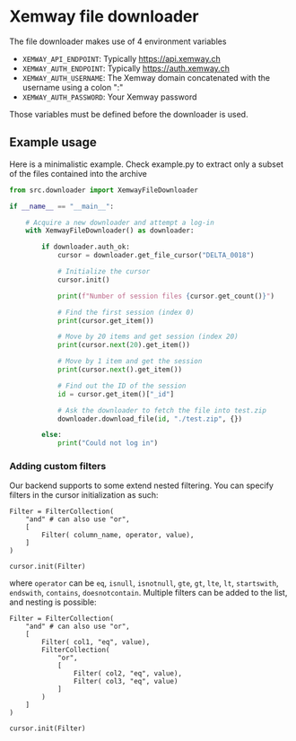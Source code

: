 # Xemway file downloader

The file downloader makes use of 4 environment variables

- `XEMWAY_API_ENDPOINT`: Typically https://api.xemway.ch
- `XEMWAY_AUTH_ENDPOINT`: Typically https://auth.xemway.ch
- `XEMWAY_AUTH_USERNAME`: The Xemway domain concatenated with the username using a colon ":"
- `XEMWAY_AUTH_PASSWORD`: Your Xemway password

Those variables must be defined before the downloader is used.

## Example usage

Here is a minimalistic example.
Check example.py to extract only a subset of the files contained into the archive

```python
from src.downloader import XemwayFileDownloader

if __name__ == "__main__":

    # Acquire a new downloader and attempt a log-in
    with XemwayFileDownloader() as downloader:

        if downloader.auth_ok:
            cursor = downloader.get_file_cursor("DELTA_0018")

            # Initialize the cursor
            cursor.init()

            print(f"Number of session files {cursor.get_count()}")

            # Find the first session (index 0)
            print(cursor.get_item())

            # Move by 20 items and get session (index 20)
            print(cursor.next(20).get_item())

            # Move by 1 item and get the session
            print(cursor.next().get_item())

            # Find out the ID of the session
            id = cursor.get_item()["_id"]

            # Ask the downloader to fetch the file into test.zip
            downloader.download_file(id, "./test.zip", {})

        else:
            print("Could not log in")


```

### Adding custom filters

Our backend supports to some extend nested filtering. You can specify filters in the cursor initialization as such:

```python3
Filter = FilterCollection(
    "and" # can also use "or",
    [
        Filter( column_name, operator, value),
    ]
)

cursor.init(Filter)
```

where `operator` can be `eq`, `isnull`, `isnotnull`, `gte`, `gt`, `lte`, `lt`, `startswith`, `endswith`, `contains`, `doesnotcontain`. Multiple filters can be added to the list, and nesting is possible:

```python3
Filter = FilterCollection(
    "and" # can also use "or",
    [
        Filter( col1, "eq", value),
        FilterCollection(
            "or",
            [
                Filter( col2, "eq", value),
                Filter( col3, "eq", value)
            ]
        )
    ]
)

cursor.init(Filter)
```
